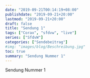 ```yaml
---
date: "2019-09-21T00:14:19+08:00"
publishdate: "2019-09-21+20:00"
lastmod: "2019-09-21+20:00"
draft: false
title: "Sendung 1"
tags: ["Corax", "sfdvw", "live"]
series: ["SfdvW"]
categories: ["Sendebeitrag"]
#img: "images/blog/Beschreibung.jpg"
toc: true
summary: "Sendung Nummer 1"
---
```

Sendung Nummer 1
